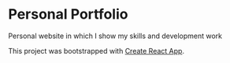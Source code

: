 # Personal Portfolio
Personal website in which I show my skills and development work

This project was bootstrapped with [Create React App](https://github.com/facebook/create-react-app).
